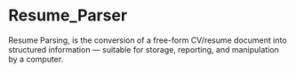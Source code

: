 # Resume_Parser
Resume Parsing, is the conversion of a free-form CV/resume document into structured information — suitable for storage, reporting, and manipulation by a computer.
